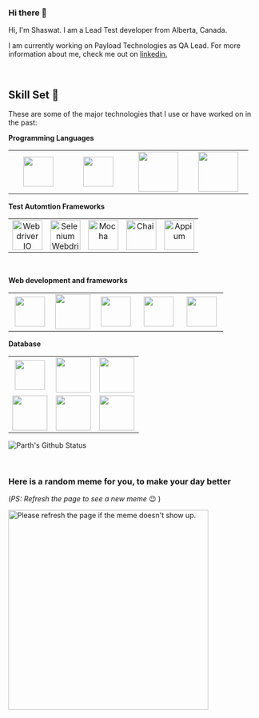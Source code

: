 ### Hi there 👋

Hi, I'm Shaswat. I am a Lead Test developer from Alberta, Canada. 

I am currently working on Payload Technologies as QA Lead. For more information about me, check me out on [linkedin.](https://www.linkedin.com/in/shaswat-paudel-bb1934a7/)

<br>

## Skill Set 💪

These are some of the major technologies that I use or have worked on in the past:


 **Programming Languages**
<table>
<tbody>
<tr>

  <td align="center" width="20%">
  <img height=60px src="https://www.vectorlogo.zone/logos/javascript/javascript-horizontal.svg"> 
  </td>

  <td align="center" width="20%" >
  <img height=60px src="https://www.vectorlogo.zone/logos/java/java-horizontal.svg"> 
  </td>

  <td align="center" width="20%" >
  <img height=80px src="https://raw.githubusercontent.com/isocpp/logos/master/cpp_logo.png"> 
  </td>

  <td align="center" width="20%" >
  <img height=80px src="https://www.vectorlogo.zone/logos/dartlang/dartlang-ar21.svg"> 
  </td>

  
</tr>
</tbody>
</table>

 **Test Automtion Frameworks**
<table>
<tbody>
<tr>
  <td align="center" width="20%" >
  <img height=60px src="https://github.com/simple-icons/simple-icons/blob/master/icons/webdriverio.svg" alt="Webdriver IO" > 
  </td>

  <td align="center" width="20%" >
  <img height=60px src="https://github.com/detain/svg-logos/blob/master/svg/selenium-logo.svg" alt="Selenium Webdriver"> 
  </td>


  <td align="center" width="20%" >
  <img height=60px src="https://www.vectorlogo.zone/logos/mochajs/mochajs-ar21.svg" alt="Mocha"> 
  </td>

  <td align="center" width="20%" >
  <img height=60px src="https://www.vectorlogo.zone/logos/chaijs/chaijs-ar21.svg" alt="Chai" > 
  </td>

  <td align="center" width="20%" >
  <img height=60px src="https://cdn.svgporn.com/logos/appium.svg" alt="Appium"> 
  </td>

</tr>
</tbody>
</table>

<br>

**Web development and frameworks**
<table>
<tbody>

<tr>
<td align="center" width="20%">
<img height=60px src="https://www.vectorlogo.zone/logos/w3_html5/w3_html5-ar21.svg"> 
</td>

<td align="center" width="20%">
<img height=70px src="https://1000logos.net/wp-content/uploads/2020/09/CSS-Logo.png"> 
</td>

<td align="center" width="20%">
<img height=60px src="https://www.vectorlogo.zone/logos/getbootstrap/getbootstrap-ar21.svg"> 
</td>


<td align="center" width="20%">
<img height=60px src="https://www.vectorlogo.zone/logos/reactjs/reactjs-ar21.svg"> 
</td>

<td align="center" width="20%">
<img height=60px src="https://www.vectorlogo.zone/logos/nodejs/nodejs-horizontal.svg"> 
</td>


</tr>
</tbody>
</table>




**Database**
<table>
<tbody>

<tr>
<td align="center" width="33%">
<img height=60px src="https://www.vectorlogo.zone/logos/mysql/mysql-ar21.svg"> 
</td>

<td align="center" width="33%">
<img height=70px src="https://www.vectorlogo.zone/logos/postgresql/postgresql-ar21.svg"> 
</td>

<td align="center" width="33%">
<img height=70px src="https://www.vectorlogo.zone/logos/mongodb/mongodb-ar21.svg"> 
</td>


</tr>

<tr>

<td align="center" width="33%">
<img height=70px src="https://www.vectorlogo.zone/logos/oracle/oracle-ar21.svg"> 
</td>

<td align="center" width="33%">
<img height=70px src="https://www.vectorlogo.zone/logos/graphql/graphql-ar21.svg"> 
</td>

<td align="center" width="33%">
<img height=70px src="https://www.vectorlogo.zone/logos/sqlite/sqlite-ar21.svg"> 
</td>


</tr>

</tr>
</tbody>
</table>

![Parth's Github Status](https://github-readme-stats.vercel.app/api?username=spaudel1&show_icons=true&title_color=3793c4&icon_color=ffbb00&text_color=ffffff&bg_color=000000)

<br>

### Here is a random meme for you, to make your day better
(*PS: Refresh the page to see a new meme* :wink: )

<a href="https://github.com/techytushar/random-memer"><img src='https://random-memer.herokuapp.com/' title="Meme" alt="Please refresh the page if the meme doesn't show up." height="400"></a>

